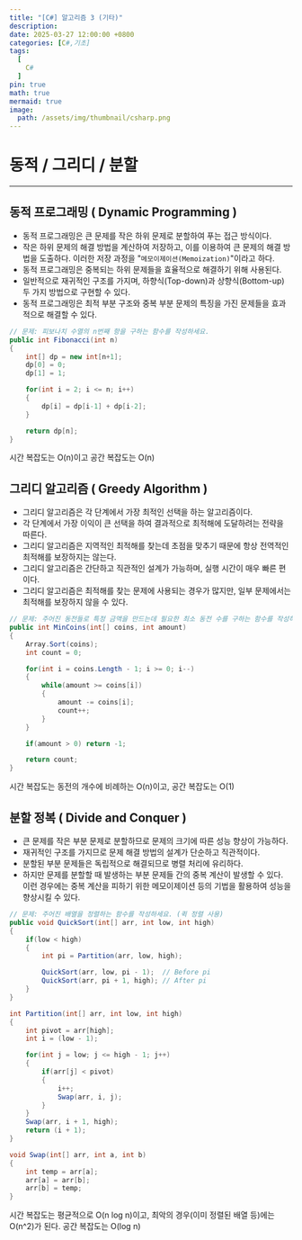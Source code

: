 ```yaml
---
title: "[C#] 알고리즘 3 (기타)"
description: 
date: 2025-03-27 12:00:00 +0800
categories: [C#,기초]
tags:
  [
    C#
  ]
pin: true
math: true
mermaid: true
image:
  path: /assets/img/thumbnail/csharp.png
---
```


# 동적 / 그리디 / 분할

--- 

## 동적 프로그래밍 ( Dynamic Programming )

- 동적 프로그래밍은 큰 문제를 작은 하위 문제로 분할하여 푸는 접근 방식이다.
- 작은 하위 문제의 해결 방법을 계산하여 저장하고, 이를 이용하여 큰 문제의 해결 방법을 도출하다. 이러한 저장 과정을 "`메모이제이션(Memoization)`"이라고 하다.
- 동적 프로그래밍은 중복되는 하위 문제들을 효율적으로 해결하기 위해 사용된다.
- 일반적으로 재귀적인 구조를 가지며, 하향식(Top-down)과 상향식(Bottom-up) 두 가지 방법으로 구현할 수 있다.
- 동적 프로그래밍은 최적 부분 구조와 중복 부분 문제의 특징을 가진 문제들을 효과적으로 해결할 수 있다.

```csharp
// 문제: 피보나치 수열의 n번째 항을 구하는 함수를 작성하세요.
public int Fibonacci(int n)
{
    int[] dp = new int[n+1];
    dp[0] = 0;
    dp[1] = 1;

    for(int i = 2; i <= n; i++)
    {
        dp[i] = dp[i-1] + dp[i-2];
    }

    return dp[n];
}
```

시간 복잡도는 O(n)이고 공간 복잡도는 O(n)

## 그리디 알고리즘 ( Greedy Algorithm )

- 그리디 알고리즘은 각 단계에서 가장 최적인 선택을 하는 알고리즘이다.
- 각 단계에서 가장 이익이 큰 선택을 하여 결과적으로 최적해에 도달하려는 전략을 따른다.
- 그리디 알고리즘은 지역적인 최적해를 찾는데 초점을 맞추기 때문에 항상 전역적인 최적해를 보장하지는 않는다.
- 그리디 알고리즘은 간단하고 직관적인 설계가 가능하며, 실행 시간이 매우 빠른 편이다.
- 그리디 알고리즘은 최적해를 찾는 문제에 사용되는 경우가 많지만, 일부 문제에서는 최적해를 보장하지 않을 수 있다.
    
```csharp
// 문제: 주어진 동전들로 특정 금액을 만드는데 필요한 최소 동전 수를 구하는 함수를 작성하세요.
public int MinCoins(int[] coins, int amount)
{
    Array.Sort(coins);
    int count = 0;

    for(int i = coins.Length - 1; i >= 0; i--)
    {
        while(amount >= coins[i])
        {
            amount -= coins[i];
            count++;
        }
    }

    if(amount > 0) return -1; 

    return count;
}

```

시간 복잡도는 동전의 개수에 비례하는 O(n)이고, 공간 복잡도는 O(1)

## 분할 정복 ( Divide and Conquer )

- 큰 문제를 작은 부분 문제로 분할하므로 문제의 크기에 따른 성능 향상이 가능하다.
- 재귀적인 구조를 가지므로 문제 해결 방법의 설계가 단순하고 직관적이다.
- 분할된 부분 문제들은 독립적으로 해결되므로 병렬 처리에 유리하다.
- 하지만 문제를 분할할 때 발생하는 부분 문제들 간의 중복 계산이 발생할 수 있다. 이런 경우에는 중복 계산을 피하기 위한 메모이제이션 등의 기법을 활용하여 성능을 향상시킬 수 있다.
    
```csharp
// 문제: 주어진 배열을 정렬하는 함수를 작성하세요. (퀵 정렬 사용)
public void QuickSort(int[] arr, int low, int high)
{
    if(low < high)
    {
        int pi = Partition(arr, low, high);

        QuickSort(arr, low, pi - 1);  // Before pi
        QuickSort(arr, pi + 1, high); // After pi
    }
}

int Partition(int[] arr, int low, int high)
{
    int pivot = arr[high];
    int i = (low - 1);

    for(int j = low; j <= high - 1; j++)
    {
        if(arr[j] < pivot)
        {
            i++;
            Swap(arr, i, j);
        }
    }
    Swap(arr, i + 1, high);
    return (i + 1);
}

void Swap(int[] arr, int a, int b)
{
    int temp = arr[a];
    arr[a] = arr[b];
    arr[b] = temp;
}

```

시간 복잡도는 평균적으로 O(n log n)이고, 최악의 경우(이미 정렬된 배열 등)에는 O(n^2)가 된다. 공간 복잡도는 O(log n)